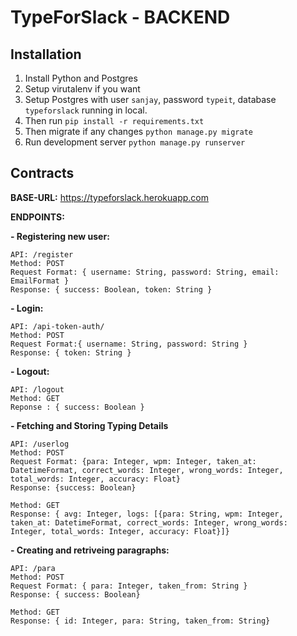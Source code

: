 # TypeForSlack - BACKEND

## Installation

1. Install Python and Postgres
2. Setup virutalenv if you want
3. Setup Postgres with user `sanjay`, password `typeit`, database `typeforslack` running in local.
4. Then run `pip install -r requirements.txt`
5. Then migrate if any changes `python manage.py migrate`
6. Run development server `python manage.py runserver`

## Contracts

**BASE-URL:** https://typeforslack.herokuapp.com

**ENDPOINTS:**

**- Registering new user:**

    API: /register
    Method: POST
    Request Format: { username: String, password: String, email: EmailFormat }
    Response: { success: Boolean, token: String }

**- Login:**

    API: /api-token-auth/
    Method: POST
    Request Format:{ username: String, password: String }
    Response: { token: String }

**- Logout:**

    API: /logout
    Method: GET
    Reponse : { success: Boolean }

**- Fetching and Storing Typing Details**

    API: /userlog
    Method: POST
    Request Format: {para: Integer, wpm: Integer, taken_at: DatetimeFormat, correct_words: Integer, wrong_words: Integer, total_words: Integer, accuracy: Float}
    Response: {success: Boolean}

    Method: GET
    Response: { avg: Integer, logs: [{para: String, wpm: Integer, taken_at: DatetimeFormat, correct_words: Integer, wrong_words: Integer, total_words: Integer, accuracy: Float}]}

**- Creating and retriveing paragraphs:**

    API: /para
    Method: POST
    Request Format: { para: Integer, taken_from: String }
    Response: { success: Boolean}

    Method: GET
    Response: { id: Integer, para: String, taken_from: String}
